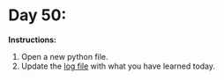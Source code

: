# Day 50: 
**Instructions:** 
1. Open a new python file.
2. Update the [log file](../../log.md) with what you have learned today.
